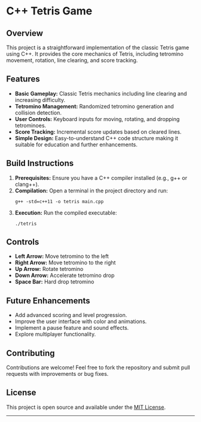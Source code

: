 # C++ Tetris Game

## Overview

This project is a straightforward implementation of the classic Tetris game using C++. It provides the core mechanics of Tetris, including tetromino movement, rotation, line clearing, and score tracking.

## Features

- **Basic Gameplay:** Classic Tetris mechanics including line clearing and increasing difficulty.
- **Tetromino Management:** Randomized tetromino generation and collision detection.
- **User Controls:** Keyboard inputs for moving, rotating, and dropping tetrominoes.
- **Score Tracking:** Incremental score updates based on cleared lines.
- **Simple Design:** Easy-to-understand C++ code structure making it suitable for education and further enhancements.

## Build Instructions

1. **Prerequisites:** Ensure you have a C++ compiler installed (e.g., g++ or clang++).
2. **Compilation:** Open a terminal in the project directory and run:
   ```
   g++ -std=c++11 -o tetris main.cpp
   ```
3. **Execution:** Run the compiled executable:
   ```
   ./tetris
   ```

## Controls

- **Left Arrow:** Move tetromino to the left
- **Right Arrow:** Move tetromino to the right
- **Up Arrow:** Rotate tetromino
- **Down Arrow:** Accelerate tetromino drop
- **Space Bar:** Hard drop tetromino

## Future Enhancements

- Add advanced scoring and level progression.
- Improve the user interface with color and animations.
- Implement a pause feature and sound effects.
- Explore multiplayer functionality.

## Contributing

Contributions are welcome! Feel free to fork the repository and submit pull requests with improvements or bug fixes.

## License

This project is open source and available under the [MIT License](LICENSE).

---
